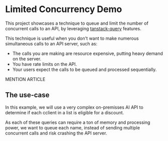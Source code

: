 # Limited Concurrency Demo

This project showcases a technique to queue and limit the number of concurrent calls to an API, by leveraging [tanstack-query](https://tanstack.com/query/latest) features.

This technique is useful when you don't want to make numerous simultaneous calls to an API server, such as:

- The calls you are making are resource expensive, putting heavy demand on the server.
- You have rate limits on the API.
- Your users expect the calls to be queued and processed sequentially.

MENTION ARTICLE

## The use-case

In this example, we will use a very complex on-premisses AI API to determine if each cclient in a list is eligible for a discount.

As each of these queries can require a ton of memory and processing power, we want to queue each name, instead of sending multiple concurrent calls and risk crashing the API server.
